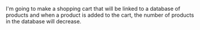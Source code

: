 I'm going to make a shopping cart that will be linked to a database of products and when a product is added to the cart, the number of products in the database will decrease.